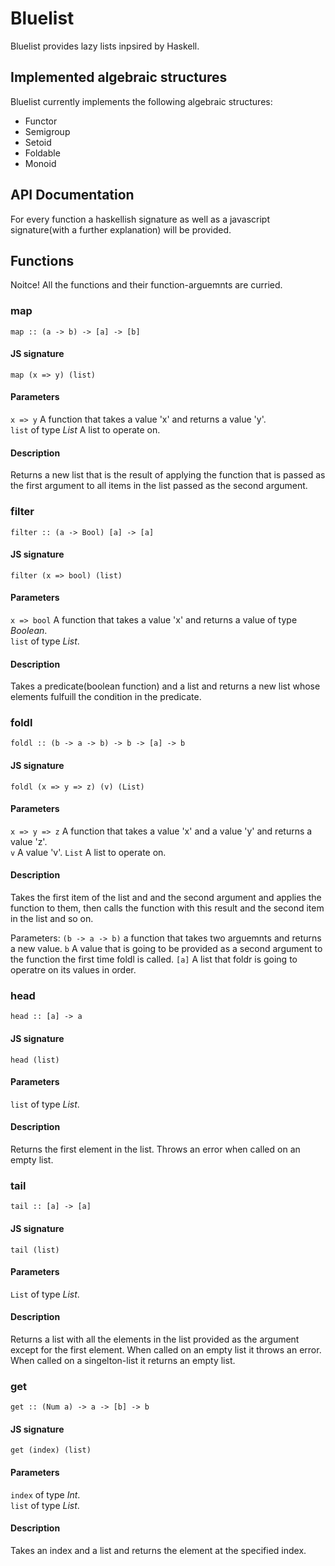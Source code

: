 # Bluelist

Bluelist provides lazy lists inpsired by Haskell.

## Implemented algebraic structures

Bluelist currently implements the following algebraic structures:

- Functor
- Semigroup
- Setoid
- Foldable
- Monoid

## API Documentation

For every function a haskellish signature as well as a javascript signature(with a further explanation) will be provided.

## Functions

Noitce! All the functions and their function-arguemnts are curried.

### map

`map :: (a -> b) -> [a] -> [b]`

#### JS signature

`map (x => y) (list)`

#### Parameters

`x => y` A function that takes a value 'x' and returns a value 'y'.\
`list` of type *List* A list to operate on.

#### Description

Returns a new list that is the result of applying the function that is passed as the first argument
to all items in the list passed as the second argument.

### filter

`filter :: (a -> Bool) [a] -> [a]`

#### JS signature

`filter (x => bool) (list)`

#### Parameters

`x => bool` A function that takes a value 'x' and returns a value of type *Boolean*.\
`list` of type *List*.

#### Description

Takes a predicate(boolean function) and a list and returns a new list whose elements fulfuill the condition in the predicate.

### foldl

`foldl :: (b -> a -> b) -> b -> [a] -> b`

#### JS signature

`foldl (x => y => z) (v) (List)`

#### Parameters

`x => y => z` A function that takes a value 'x' and a value 'y' and returns a value 'z'.\
`v` A value 'v'.
`List` A list to operate on.

#### Description

Takes the first item of the list and and the second argument and applies the function to them, then calls the function with this result and the second item in the list and so on.

Parameters:
`(b -> a -> b)`
a function that takes two arguemnts and returns a new value.
`b`
A value that is going to be provided as a second argument to the function the first time foldl is called.
`[a]`
A list that foldr is going to operatre on its values in order.

### head

`head :: [a] -> a`

#### JS signature

`head (list)`

#### Parameters

`list` of type *List*.

#### Description

Returns the first element in the list. Throws an error when called on an empty list.

### tail

`tail :: [a] -> [a]`

#### JS signature

`tail (list)`

#### Parameters

`List` of type *List*.

#### Description

Returns a list with all the elements in the list provided as the argument except for the first element.
When called on an empty list it throws an error.
When called on a singelton-list it returns an empty list.

### get

`get :: (Num a) -> a -> [b] -> b`

#### JS signature

`get (index) (list)`

#### Parameters
`index` of type *Int*.\
`list` of type *List*.

#### Description

Takes an index and a list and returns the element at the specified index.